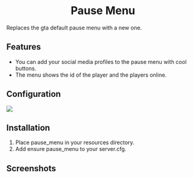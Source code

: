 <h1 align="center">Pause Menu</h1>


Replaces the gta default pause menu with a new one.

## Features
 - You can add your social media profiles to the pause menu with cool buttons.
 - The menu shows the id of the player and the players online.

## Configuration
 ![](https://i.gyazo.com/ea85d7ec76406f50add1afb34eb9593e.png)

## Installation
1. Place pause_menu in your resources directory.
2. Add ensure pause_menu to your server.cfg.

## Screenshots

